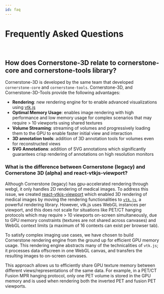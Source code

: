 ```yaml
---
id: faq
---
```


# Frequently Asked Questions

<br />


## How does Cornerstone-3D relate to cornerstone-core and cornerstone-tools library?

Cornerstone-3D is developed by the same team that developed `cornerstone-core` and `cornerstone-tools`. Cornerstone-3D, and Cornerstone-3D-Tools provide the
following advantages:

- **Rendering**: new rendering engine for to enable advanced visualizations using [vtk.js](https://github.com/kitware/vtk-js)
- **Optimal Memory Usage**: enables image rendering with high performance and low memory usage for complex scenarios that may require > 10 viewports using shared textures
- **Volume Streaming**: streaming of volumes and progressively loading them to the GPU to enable faster initial view and interaction
- **3D annotation tools**: addition of 3D annotation tools for volumes even for reconstructed views
- **SVG Annotations**: addition of SVG annotations which significantly guarantees crisp rendering of annotations on high resolution monitors


### What is the difference between Cornerstone (legacy) and Cornerstone 3D (alpha) and react-vtkjs-viewport?

Although Cornerstone (legacy) has gpu-accelerated rendering through webgl, it only handles
2D rendering of medical images. To address this issue, we created [react-vtkjs-viewport](https://github.com/OHIF/react-vtkjs-viewport) which enabled 3D rendering of medical images by moving the
rendering functionalities to [`vtk.js`](https://github.com/kitware/vtk-js), a powerful rendering library. However, vtk.js uses WebGL instances per viewport, and this does not scale for situations like PET/CT hanging protocols which may require > 10 viewports on-screen simultaneously, due to GPU memory constraints (textures are not shared across canvases) and WebGL context limits (a maximum of 16 contexts can exist per browser tab).

To satisfy complex imaging use cases, we have chosen to build Cornerstone rendering engine from the ground up for efficient GPU memory usage. This rendering engine abstracts many of the technicalities of `vtk.js`; it processes data offscreen in one WebGL canvas, and transfers the resulting images to on-screen canvases.

This approach allows us to efficiently share GPU texture memory between different views/representations of the same data. For example, in a PET/CT Fusion MPR hanging protocol, only one PET volume is stored in the GPU memory and is used when rendering both the inverted PET and fusion PET viewports.
